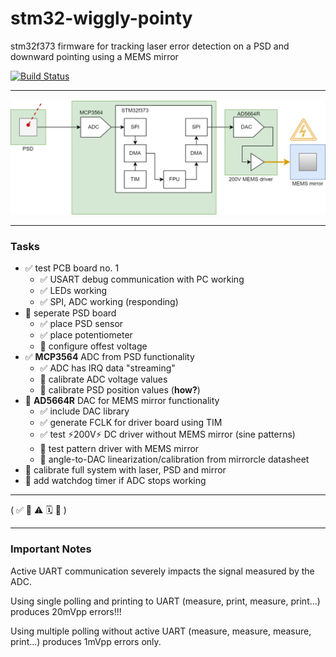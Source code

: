 # stm32-wiggly-pointy
stm32f373 firmware for tracking laser error detection on a PSD and downward pointing using a MEMS mirror

[![Build Status](https://jenkins.kaon.ch/buildStatus/icon?job=QSIT_MEMS_Firmware)](https://jenkins.kaon.ch/job/QSIT_MEMS_Firmware/)

---

![img/QSIT_MEMS_driver_loop.drawio.png](img/QSIT_MEMS_driver_loop.drawio.png)

---

### Tasks

- ✅ test PCB board no. 1
	+ ✅ USART debug communication with PC working
	+ ✅ LEDs working
	+ ✅ SPI, ADC working (responding)
- 🔄 seperate PSD board
	+ ✅ place PSD sensor 
	+ ✅ place potentiometer
	+ 🔘 configure offest voltage
- ✅ **MCP3564** ADC from PSD functionality
	+ ✅ ADC has IRQ data "streaming"
	+ 🔘 calibrate ADC voltage values
	+ 🔘 calibrate PSD position values (**how?**)
- 🔄 **AD5664R** DAC for MEMS mirror functionality
	+ ✅ include DAC library
	+ ✅ generate FCLK for driver board using TIM
	+ ✅ test ⚡️200V⚡️ DC driver without MEMS mirror (sine patterns)
	+ 🔘 test pattern driver with MEMS mirror
	+ 🔘 angle-to-DAC linearization/calibration from mirrorcle datasheet
- 🔘 calibrate full system with laser, PSD and mirror
- 🔘 add watchdog timer if ADC stops working

---

( ✅ 🔄 ⚠️ 🗓 🔘 )

--- 

### Important Notes

Active UART communication severely impacts the signal measured by the ADC.

Using single polling and printing to UART (measure, print, measure, print...) produces 20mVpp errors!!!

Using multiple polling without active UART (measure, measure, measure, print...) produces 1mVpp errors only.





